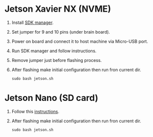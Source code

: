 # Jetson Xavier NX (NVME)

1. Install [SDK manager](https://developer.nvidia.com/nvidia-sdk-manager).
2. Set jumper for 9 and 10 pins (under brain board).
3. Power on board and connect it to host machine via Micro-USB port.
4. Run SDK manager and follow instructions.
5. Remove jumper just before flashing process.
6. After flashing make initial configuration then run fron current dir.

    ```sudo bash jetson.sh``` 

# Jetson Nano (SD card)
1. Follow this [instructions](https://developer.nvidia.com/embedded/learn/get-started-jetson-nano-devkit).
2. After flashing make initial configuration then run fron current dir.

    ```sudo bash jetson.sh``` 